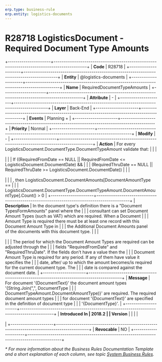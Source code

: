 ```yaml
---
erp.type: business-rule
erp.entity: logistics-documents
---
```


# R28718 LogisticsDocument - Required Document Type Amounts
+----------------------+-----------------------------------------------------------------------------------------------+
| **Code**             | R28718                                                                                        |
+----------------------+-----------------------------------------------------------------------------------------------+
| **Entity**           | @logistics-documents                                                                          |
+----------------------+-----------------------------------------------------------------------------------------------+
| **Name**             | RequiredDocumentTypeAmounts                                                                   |
+----------------------+-----------------------------------------------------------------------------------------------+
| **Attribute**        | \-                                                                                            |
+----------------------+-----------------------------------------------------------------------------------------------+
| **Layer**            | Back-End                                                                                      |
+----------------------+-----------------------------------------------------------------------------------------------+
| **Events**           | Planning +                                                                                    |
+----------------------+-----------------------------------------------------------------------------------------------+
| **Priority**         | Normal                                                                                        |
+----------------------+-----------------------------------------------------------------------------------------------+
| **Modify**           | \-                                                                                            |
+----------------------+-----------------------------------------------------------------------------------------------+
| **Action**           | For every LogisticsDocument.DocumentType.DocumentTypeAmount validate that:                    |
|                      | <br/><br/>                                                                                    |
|                      | If ((RequiredFromDate == NULL \|\| RequiredFromDate \<= LogisticsDocument.DocumentDate) &&    |
|                      | (RequiredThruDate == NULL \|\| RequiredThruDate \>= LogisticsDocument.DocumentDate))          |
|                      | <br/><br/>                                                                                    |
|                      | , then LogisticsDocument.DocumentAmounts\[DocumentAmountType ==                               |
|                      | LogisticsDocument.DocumentType.DocumentTypeAmount.DocumentAmountType\].Count() \> 0           |
+----------------------+-----------------------------------------------------------------------------------------------+
| **Description**      | In the document type's definition there is a \"Document TypesFormAmounts\" panel where the    |
|                      | consultant can set Document Amount Types (such as VAT) which are required. When a Document    |
|                      | Amount Type is required there must be at least one record with this Document Amount Type in   |
|                      | the Additional Document Amounts panel of the documents with this document type.               |
|                      | <br/><br/>                                                                                    |
|                      | The period for which the Document Amount Types are required can be adjusted through the       |
|                      | fields "RequiredFromDate" and "RequiredThruDate". If the fields don\'t have a value then the  |
|                      | Document Amount Type is required for any period. If any of them have value it specifies the   |
|                      | date, after/ up to which the amount becomes/is required for the current document type. The    |
|                      | date is compared against the document date.                                                   |
+----------------------+-----------------------------------------------------------------------------------------------+
| **Message**          | For document \'{DocumentText}' the document amount types \'{String.Join(\",\", DocumentType   |
|                      | DocumentTypeAmount.DocumentAmountType)}\' are required. The required document amount types    |
|                      | for document \'{DocumentText}' are specified in the definition of document type               |
|                      | \'{DocumentType}\'.                                                                           |
+----------------------+-----------------------------------------------------------------------------------------------+
| **Introduced In      | 2018.2                                                                                        |
| Version**            |                                                                                               |
|                      | <br/><br/>                                                                                    |
+----------------------+-----------------------------------------------------------------------------------------------+
| **Revocable**        | NO                                                                                            |
+----------------------+-----------------------------------------------------------------------------------------------+

*\* For more information about the Business Rules Documentation Template and a short explanation of each column, see
topic [System Business Rules](../templates/template-description-system-business-rules.md).*
